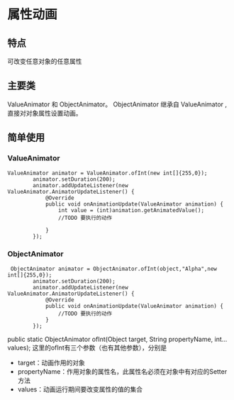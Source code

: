 # 属性动画

## 特点
可改变任意对象的任意属性

## 主要类
ValueAnimator 和 ObjectAnimator。 ObjectAnimator 继承自 ValueAnimator ,直接对对象属性设置动画。

## 简单使用
### ValueAnimator
```
ValueAnimator animator = ValueAnimator.ofInt(new int[]{255,0}); 
        animator.setDuration(200);
        animator.addUpdateListener(new ValueAnimator.AnimatorUpdateListener() {
            @Override
            public void onAnimationUpdate(ValueAnimator animation) {
                int value = (int)animation.getAnimatedValue();
                //TODO 要执行的动作
                
            }
        });
```

### ObjectAnimator
```
 ObjectAnimator animator = ObjectAnimator.ofInt(object,"Alpha",new int[]{255,0});
        animator.setDuration(200);
        animator.addUpdateListener(new ValueAnimator.AnimatorUpdateListener() {
            @Override
            public void onAnimationUpdate(ValueAnimator animation) {
                //TODO 要执行的动作
            }
        });
```

 public static ObjectAnimator ofInt(Object target, String propertyName, int... values);
 这里的ofInt有三个参数（也有其他参数），分别是
 - target：动画作用的对象
 - propertyName：作用对象的属性名，此属性名必须在对象中有对应的Setter方法
 - values：动画运行期间要改变属性的值的集合


